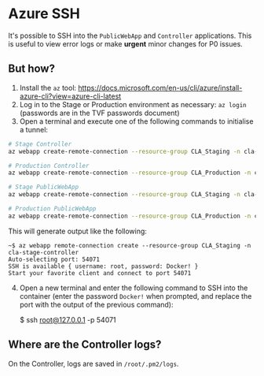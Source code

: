 # Azure SSH

It's possible to SSH into the `PublicWebApp` and `Controller` applications. This is useful to view error logs or make **urgent** minor changes for P0 issues.

## But how?

1. Install the `az` tool: https://docs.microsoft.com/en-us/cli/azure/install-azure-cli?view=azure-cli-latest
2. Log in to the Stage or Production environment as necessary: `az login` (passwords are in the TVF passwords document)
3. Open a terminal and execute one of the following commands to initialise a tunnel:

```sh
# Stage Controller
az webapp create-remote-connection --resource-group CLA_Staging -n cla-stage-controller

# Production Controller
az webapp create-remote-connection --resource-group CLA_Production -n cla-production-stage-controller

# Stage PublicWebApp
az webapp create-remote-connection --resource-group CLA_Staging -n cla-public-web-app

# Production PublicWebApp
az webapp create-remote-connection --resource-group CLA_Production -n cla-production-public-web-app
```


This will generate output like the following:

```
~$ az webapp remote-connection create --resource-group CLA_Staging -n cla-stage-controller
Auto-selecting port: 54071
SSH is available { username: root, password: Docker! }
Start your favorite client and connect to port 54071
```

4. Open a new terminal and enter the following command to SSH into the container (enter the password `Docker!` when prompted, and replace the port with the output of the previous command):

	$ ssh root@127.0.0.1 -p 54071

## Where are the Controller logs?

On the Controller, logs are saved in `/root/.pm2/logs`.